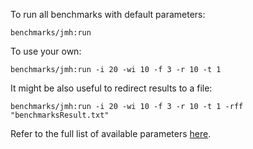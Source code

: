 To run all benchmarks with default parameters:

``` 
benchmarks/jmh:run
```

To use your own:

``` 
benchmarks/jmh:run -i 20 -wi 10 -f 3 -r 10 -t 1
```

It might be also useful to redirect results to a file:

``` 
benchmarks/jmh:run -i 20 -wi 10 -f 3 -r 10 -t 1 -rff "benchmarksResult.txt"
```

Refer to the full list of available parameters [here](https://github.com/guozheng/jmh-tutorial/blob/master/README.md).